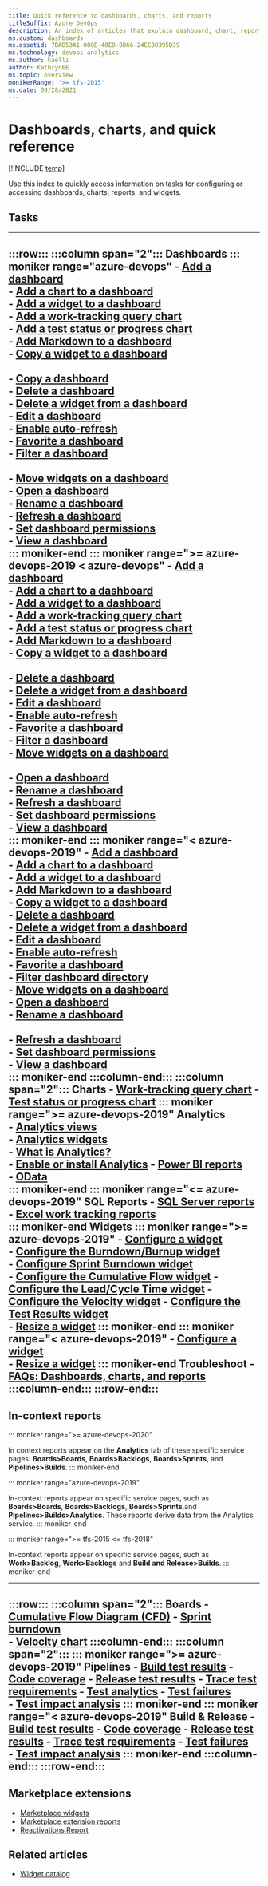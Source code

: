 ```yaml
---
title: Quick reference to dashboards, charts, and reports
titleSuffix: Azure DevOps  
description: An index of articles that explain dashboard, chart, report, and widget tasks for Azure Boards in Azure DevOps.
ms.custom: dashboards
ms.assetid: 7BAD53A1-080E-40E8-8866-24EC00395D39
ms.technology: devops-analytics
ms.author: kaelli
author: KathrynEE
ms.topic: overview
monikerRange: '>= tfs-2015'
ms.date: 09/28/2021
---
```


# Dashboards, charts, and quick reference 

[!INCLUDE [temp](../includes/version-ts-tfs-2015-2016.md)] 

Use this index to quickly access information on tasks for configuring or accessing dashboards, charts, reports, and widgets.  
 
## Tasks

---
:::row:::
   :::column span="2":::
      **Dashboards** 
      ::: moniker range="azure-devops"
      - [Add a dashboard](dashboards.md)  
      - [Add a chart to a dashboard](add-charts-to-dashboard.md)  
      - [Add a widget to a dashboard](add-widget-to-dashboard.md)  
      - [Add a work-tracking query chart](charts.md)  
      - [Add a test status or progress chart](../../test/track-test-status.md)  
      - [Add Markdown to a dashboard](add-markdown-to-dashboard.md)  
      - [Copy a widget to a dashboard](add-widget-to-dashboard.md#copy)  
<br/>
      - [Copy a dashboard](copy-dashboard.md)  
      - [Delete a dashboard](dashboards.md)  
      - [Delete a widget from a dashboard](add-widget-to-dashboard.md#move-delete)   
      - [Edit a dashboard](dashboards.md)  
      - [Enable auto-refresh](dashboards.md)  
      - [Favorite a dashboard](dashboards.md)  
      - [Filter a dashboard](dashboards.md)  
<br/> 
      - [Move widgets on a dashboard](add-widget-to-dashboard.md#move-delete)  
      - [Open a dashboard](dashboards.md)  
      - [Rename a dashboard](dashboards.md)  
      - [Refresh a dashboard](dashboards.md)  
      - [Set dashboard permissions](dashboard-permissions.md)  
      - [View a dashboard](dashboards.md)  
      ::: moniker-end
      ::: moniker range=">= azure-devops-2019 < azure-devops"
      - [Add a dashboard](dashboards.md)  
      - [Add a chart to a dashboard](add-charts-to-dashboard.md)  
      - [Add a widget to a dashboard](add-widget-to-dashboard.md)  
      - [Add a work-tracking query chart](charts.md)  
      - [Add a test status or progress chart](../../test/track-test-status.md)  
      - [Add Markdown to a dashboard](add-markdown-to-dashboard.md)  
      - [Copy a widget to a dashboard](add-widget-to-dashboard.md#copy)  
<br/>
      - [Delete a dashboard](dashboards.md)  
      - [Delete a widget from a dashboard](add-widget-to-dashboard.md#move-delete)   
      - [Edit a dashboard](dashboards.md)  
      - [Enable auto-refresh](dashboards.md)  
      - [Favorite a dashboard](dashboards.md)  
      - [Filter a dashboard](dashboards.md)  
      - [Move widgets on a dashboard](add-widget-to-dashboard.md#move-delete)  
<br/> 
      - [Open a dashboard](dashboards.md)  
      - [Rename a dashboard](dashboards.md)  
      - [Refresh a dashboard](dashboards.md)  
      - [Set dashboard permissions](dashboard-permissions.md)  
      - [View a dashboard](dashboards.md)  
      ::: moniker-end
      ::: moniker range="< azure-devops-2019"
      - [Add a dashboard](dashboards.md)  
      - [Add a chart to a dashboard](add-charts-to-dashboard.md)  
      - [Add a widget to a dashboard](add-widget-to-dashboard.md)  
      - [Add Markdown to a dashboard](add-markdown-to-dashboard.md)  
      - [Copy a widget to a dashboard](add-widget-to-dashboard.md#copy)   
      - [Delete a dashboard](dashboards.md)  
      - [Delete a widget from a dashboard](add-widget-to-dashboard.md#move-delete) 
<br/>
      - [Edit a dashboard](dashboards.md)  
      - [Enable auto-refresh](dashboards.md)  
      - [Favorite a dashboard](dashboards.md)  
      - [Filter dashboard directory](dashboards.md)  
      - [Move widgets on a dashboard](add-widget-to-dashboard.md#move-delete)  
      - [Open a dashboard](dashboards.md)  
      - [Rename a dashboard](dashboards.md)  
<br/> 
      - [Refresh a dashboard](dashboards.md)  
      - [Set dashboard permissions](dashboard-permissions.md)  
      - [View a dashboard](dashboards.md)  
      ::: moniker-end
   :::column-end:::
   :::column span="2":::
      **Charts** 
      - [Work-tracking query chart](charts.md) 
      - [Test status or progress chart](../../test/track-test-status.md) 
      ::: moniker range=">= azure-devops-2019"
      **Analytics**  
      - [Analytics views](../powerbi/analytics-default-views.md)  
      - [Analytics widgets](analytics-widgets.md)  
      - [What is Analytics?](../powerbi/what-is-analytics.md)  
      - [Enable or install Analytics](analytics-extension.md) 
      - [Power BI reports](../powerbi/overview.md#sample-reports)  
      - [OData](../extend-analytics/quick-ref.md)  
      ::: moniker-end
      ::: moniker range="<= azure-devops-2019"
      **SQL Reports** 
      - [SQL Server reports](../../report/sql-reports/reporting-services-reports.md)  
      - [Excel work tracking reports](../../report/create-status-and-trend-excel-reports.md)  
      ::: moniker-end
      **Widgets** 
      ::: moniker range=">= azure-devops-2019"
      - [Configure a widget](add-widget-to-dashboard.md#configure)  
      - [Configure the Burndown/Burnup widget](configure-burndown-burnup-widgets.md)  
      - [Configure Sprint Burndown widget](configure-sprint-burndown.md)   
      - [Configure the Cumulative Flow widget](cumulative-flow.md) 
      - [Configure the Lead/Cycle Time widget](cycle-time-and-lead-time.md) 
      - [Configure the Velocity widget](team-velocity.md) 
      - [Configure the Test Results widget](configure-test-results-trend.md)  
      - [Resize a widget](add-widget-to-dashboard.md) 
      ::: moniker-end
      ::: moniker range="< azure-devops-2019"
      - [Configure a widget](add-widget-to-dashboard.md#configure)  
      - [Resize a widget](add-widget-to-dashboard.md) 
      ::: moniker-end
      **Troubleshoot** 
      - [FAQs: Dashboards, charts, and reports](faqs.yml)   
   :::column-end:::
:::row-end:::
---

## In-context reports

::: moniker range=">= azure-devops-2020"

In context reports appear on the **Analytics** tab of these specific service pages: **Boards>Boards**, **Boards>Backlogs**, **Boards>Sprints**, and **Pipelines>Builds**. 
::: moniker-end

::: moniker range="azure-devops-2019"

In-context reports appear on specific service pages, such as **Boards>Boards**, **Boards>Backlogs**, **Boards>Sprints**,and **Pipelines>Builds>Analytics**. These reports derive data from the Analytics service. 
::: moniker-end

::: moniker range=">= tfs-2015 <= tfs-2018"

In-context reports appear on specific service pages, such as **Work>Backlog**, **Work>Backlogs** and **Build and Release>Builds**. 
::: moniker-end


---
:::row:::
   :::column span="2":::
      **Boards** 
      - [Cumulative Flow Diagram (CFD)](cumulative-flow.md#configure-built-in-cfd) 
      - [Sprint burndown](configure-sprint-burndown.md)  
      - [Velocity chart](team-velocity.md) 
   :::column-end:::
   :::column span="2":::
      ::: moniker range=">= azure-devops-2019"
      **Pipelines** 
      - [Build test results](../../pipelines/test/review-continuous-test-results-after-build.md) 
      - [Code coverage](../../pipelines/test/review-code-coverage-results.md) 
      - [Release test results](../../pipelines/test/review-continuous-test-results-after-build.md) 
      - [Trace test requirements](../../pipelines/test/requirements-traceability.md) 
      - [Test analytics](../../pipelines/test/test-analytics.md) 
      - [Test failures](../../pipelines/test/test-analytics.md)  
      - [Test impact analysis](../../pipelines/test/test-impact-analysis.md) 
      ::: moniker-end
      ::: moniker range="< azure-devops-2019"
      **Build & Release** 
      - [Build test results](../../pipelines/test/review-continuous-test-results-after-build.md) 
      - [Code coverage](../../pipelines/test/review-code-coverage-results.md) 
      - [Release test results](../../pipelines/test/review-continuous-test-results-after-build.md) 
      - [Trace test requirements](../../pipelines/test/requirements-traceability.md) 
      - [Test failures](../../pipelines/test/test-analytics.md)  
      - [Test impact analysis](../../pipelines/test/test-impact-analysis.md) 
      ::: moniker-end
   :::column-end:::
:::row-end:::
---
 
 

## Marketplace extensions 

- [Marketplace widgets](https://marketplace.visualstudio.com/search?term=widget&target=AzureDevOps&category=All%20categories&sortBy=Relevance)
- [Marketplace extension reports](https://marketplace.visualstudio.com/search?term=report&target=AzureDevOps&category=All%20categories&sortBy=Relevance)
- [Reactivations Report](https://marketplace.visualstudio.com/items?itemName=EnterpriseServicesDevOpsTeam.ServicesBugReactivationReport&ssr=false#overview)

 

## Related articles

- [Widget catalog](widget-catalog.md)  